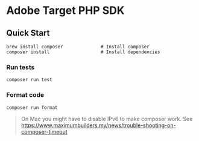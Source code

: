 # Adobe Target PHP SDK

## Quick Start

```
brew install composer              # Install composer
composer install                   # Install dependencies
```

### Run tests
```
composer run test
```

### Format code
```
composer run format
```

> On Mac you might have to disable IPv6 to make composer work.
> See https://www.maximumbuilders.my/news/trouble-shooting-on-composer-timeout
